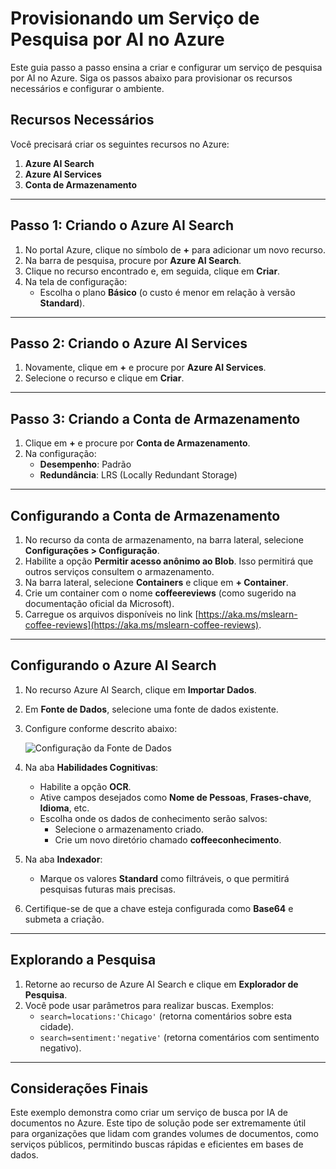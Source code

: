 # Provisionando um Serviço de Pesquisa por AI no Azure

Este guia passo a passo ensina a criar e configurar um serviço de pesquisa por AI no Azure. Siga os passos abaixo para provisionar os recursos necessários e configurar o ambiente.

## Recursos Necessários

Você precisará criar os seguintes recursos no Azure:

1. **Azure AI Search**
2. **Azure AI Services**
3. **Conta de Armazenamento**

---

## Passo 1: Criando o Azure AI Search

1. No portal Azure, clique no símbolo de **+** para adicionar um novo recurso.
2. Na barra de pesquisa, procure por **Azure AI Search**.
3. Clique no recurso encontrado e, em seguida, clique em **Criar**.
4. Na tela de configuração:
   - Escolha o plano **Básico** (o custo é menor em relação à versão **Standard**).

---

## Passo 2: Criando o Azure AI Services

1. Novamente, clique em **+** e procure por **Azure AI Services**.
2. Selecione o recurso e clique em **Criar**.

---

## Passo 3: Criando a Conta de Armazenamento

1. Clique em **+** e procure por **Conta de Armazenamento**.
2. Na configuração:
   - **Desempenho**: Padrão
   - **Redundância**: LRS (Locally Redundant Storage)

---

## Configurando a Conta de Armazenamento

1. No recurso da conta de armazenamento, na barra lateral, selecione **Configurações > Configuração**.
2. Habilite a opção **Permitir acesso anônimo ao Blob**. Isso permitirá que outros serviços consultem o armazenamento.
3. Na barra lateral, selecione **Containers** e clique em **+ Container**.
4. Crie um container com o nome **coffeereviews** (como sugerido na documentação oficial da Microsoft).
5. Carregue os arquivos disponíveis no link [https://aka.ms/mslearn-coffee-reviews](https://aka.ms/mslearn-coffee-reviews).

---

## Configurando o Azure AI Search

1. No recurso Azure AI Search, clique em **Importar Dados**.
2. Em **Fonte de Dados**, selecione uma fonte de dados existente.
3. Configure conforme descrito abaixo:

   ![Configuração da Fonte de Dados](inserir-link-da-imagem-aqui)

4. Na aba **Habilidades Cognitivas**:
   - Habilite a opção **OCR**.
   - Ative campos desejados como **Nome de Pessoas**, **Frases-chave**, **Idioma**, etc.
   - Escolha onde os dados de conhecimento serão salvos:
     - Selecione o armazenamento criado.
     - Crie um novo diretório chamado **coffeeconhecimento**.

5. Na aba **Indexador**:
   - Marque os valores **Standard** como filtráveis, o que permitirá pesquisas futuras mais precisas.

6. Certifique-se de que a chave esteja configurada como **Base64** e submeta a criação.

---

## Explorando a Pesquisa

1. Retorne ao recurso de Azure AI Search e clique em **Explorador de Pesquisa**.
2. Você pode usar parâmetros para realizar buscas. Exemplos:
   - `search=locations:'Chicago'` (retorna comentários sobre esta cidade).
   - `search=sentiment:'negative'` (retorna comentários com sentimento negativo).

---

## Considerações Finais

Este exemplo demonstra como criar um serviço de busca por IA de documentos no Azure. Este tipo de solução pode ser extremamente útil para organizações que lidam com grandes volumes de documentos, como serviços públicos, permitindo buscas rápidas e eficientes em bases de dados.

